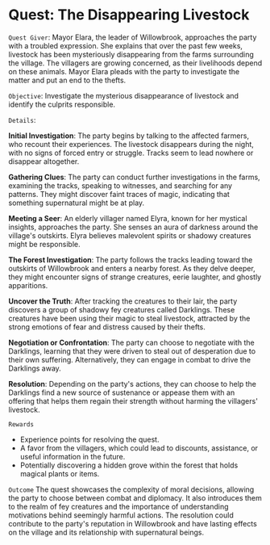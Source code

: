 # Quest: The Disappearing Livestock

`Quest Giver`: Mayor Elara, the leader of Willowbrook, approaches the party with a troubled expression. She explains that over the past few weeks, livestock has been mysteriously disappearing from the farms surrounding the village. The villagers are growing concerned, as their livelihoods depend on these animals. Mayor Elara pleads with the party to investigate the matter and put an end to the thefts.

`Objective`:
Investigate the mysterious disappearance of livestock and identify the culprits responsible.

`Details`:

**Initial Investigation**:
The party begins by talking to the affected farmers, who recount their experiences. The livestock disappears during the night, with no signs of forced entry or struggle. Tracks seem to lead nowhere or disappear altogether.

**Gathering Clues**: The party can conduct further investigations in the farms, examining the tracks, speaking to witnesses, and searching for any patterns. They might discover faint traces of magic, indicating that something supernatural might be at play.

**Meeting a Seer**: An elderly villager named Elyra, known for her mystical insights, approaches the party. She senses an aura of darkness around the village's outskirts. Elyra believes malevolent spirits or shadowy creatures might be responsible.

**The Forest Investigation**: The party follows the tracks leading toward the outskirts of Willowbrook and enters a nearby forest. As they delve deeper, they might encounter signs of strange creatures, eerie laughter, and ghostly apparitions.

**Uncover the Truth**: After tracking the creatures to their lair, the party discovers a group of shadowy fey creatures called Darklings. These creatures have been using their magic to steal livestock, attracted by the strong emotions of fear and distress caused by their thefts.

**Negotiation or Confrontation**: The party can choose to negotiate with the Darklings, learning that they were driven to steal out of desperation due to their own suffering. Alternatively, they can engage in combat to drive the Darklings away.

**Resolution**: Depending on the party's actions, they can choose to help the Darklings find a new source of sustenance or appease them with an offering that helps them regain their strength without harming the villagers' livestock.

`Rewards`

- Experience points for resolving the quest.
- A favor from the villagers, which could lead to discounts, assistance, or useful information in the future.
- Potentially discovering a hidden grove within the forest that holds magical plants or items.

`Outcome` 
The quest showcases the complexity of moral decisions, allowing the party to choose between combat and diplomacy. It also introduces them to the realm of fey creatures and the importance of understanding motivations behind seemingly harmful actions. The resolution could contribute to the party's reputation in Willowbrook and have lasting effects on the village and its relationship with supernatural beings.

